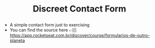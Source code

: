 # <p align="center"> Discreet Contact Form </p>

* A simple contact form just to exercising
* You can find the source here 👉🏽 https://app.rocketseat.com.br/discover/course/formularios-de-outro-planeta